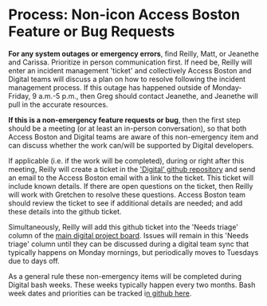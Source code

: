 # Process: Non-icon Access Boston Feature or Bug Requests

**For any system outages or emergency errors**, find Reilly, Matt, or Jeanethe and Carissa. Prioritize in person communication first. If need be, Reilly will enter an incident management 'ticket' and collectively Access Boston and Digital teams will discuss a plan on how to resolve following the incident management process. If this outage has happened outside of Monday-Friday, 9 a.m.-5 p.m., then Greg should contact Jeanethe, and Jeanethe will pull in the accurate resources.

**If this is a non-emergency feature requests or bug**, then the first step should be a meeting \(or at least an in-person conversation\), so that both Access Boston and Digital teams are aware of this non-emergency item and can discuss whether the work can/will be supported by Digital developers. 

If applicable \(i.e. if the work will be completed\), during or right after this meeting, Reilly will create a ticket in the ['Digital' github repository](https://github.com/CityOfBoston/digital/issues) and send an email to the Access Boston email with a link to the ticket. This ticket will include known details. If there are open questions on the ticket, then Reilly will work with Gretchen to resolve these questions. Access Boston team should review the ticket to see if additional details are needed; and add these details into the github ticket.

Simultaneously, Reilly will add this github ticket into the 'Needs triage' column of the [main digital project board](https://github.com/orgs/CityOfBoston/projects/23). Issues will remain in this 'Needs triage' column until they can be discussed during a digital team sync that typically happens on Monday mornings, but periodically moves to Tuesdays due to days off. 

As a general rule these non-emergency items will be completed during Digital bash weeks. These weeks typically happen every two months. Bash week dates and priorities can be tracked i[n github here](https://github.com/orgs/CityOfBoston/projects).







